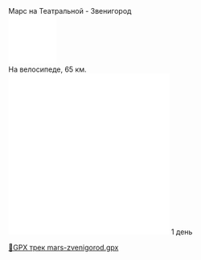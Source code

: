 
<link rel="stylesheet" href="../assets-custom/css/style-markdown.css">
<div class="cover-container" style="background-image: url('mars-1200.jpg');">
	<div class="cover-text">
		<div class="cover-title">
            Марс на Театральной - Звенигород
        </div>
		<div class="cover-description">
			<div class="packages-location">
                <img loading="lazy" src="../assets-custom/icon-bike.png" alt="" class="cover-icon">
                <div class="h4-default regular">На велосипеде, 65 км.</div>
            </div>
            <div>
                <img class="cover-icon" loading="lazy" src="../assets-custom/icon-time.png" alt=""  />
                <span>1 день</span>
            </div>
		</div>
	</div>
</div>

<div id="map"></div>

[📍GPX трек mars-zvenigorod.gpx](mars-zvenigorod.gpx)










<link href="https://api.mapbox.com/mapbox-gl-js/v3.10.0/mapbox-gl.css" rel="stylesheet">
<script src="https://api.mapbox.com/mapbox-gl-js/v3.10.0/mapbox-gl.js"></script>
<script src="https://cdn.jsdelivr.net/npm/js-yaml@4.1.0/dist/js-yaml.min.js"></script>
<script src="../assets-custom/js/cozy-journey.js"></script>
<script>architectMap({
    tracks: [{path: 'mars-zvenigorod.gpx'}, {path: 'sima.gpx', color: 'blue'}],
    points: 'points.yaml',
    zoom: 6.8,
    center: [37.49433, 55.59333],
    fitDuration: 9000 
});
</script>



